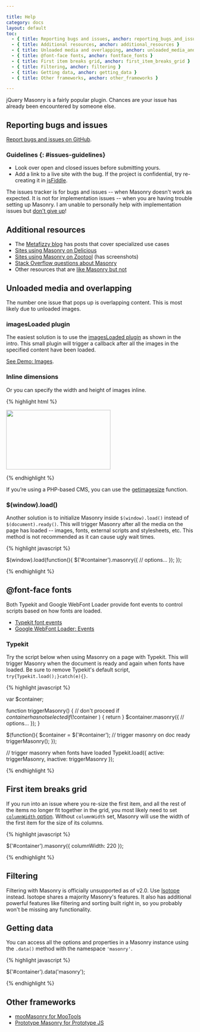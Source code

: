 ```yaml
---

title: Help
category: docs
layout: default
toc:
  - { title: Reporting bugs and issues, anchor: reporting_bugs_and_issues }
  - { title: Additional resources, anchor: additional_resources }
  - { title: Unloaded media and overlapping, anchor: unloaded_media_and_overlapping }
  - { title: @font-face fonts, anchor: fontface_fonts }
  - { title: First item breaks grid, anchor: first_item_breaks_grid }
  - { title: Filtering, anchor: filtering }
  - { title: Getting data, anchor: getting_data }
  - { title: Other frameworks, anchor: other_frameworks }

---
```


jQuery Masonry is a fairly popular plugin. Chances are your issue has already been encountered by someone else.

## Reporting bugs and issues

[Report bugs and issues on GitHub](http://github.com/desandro/masonry/issues). 

### Guidelines {: #issues-guidelines}

+ Look over open and closed issues before submitting yours.
+ Add a link to a live site with the bug. If the project is confidential, try re-creating it in [jsFiddle](http://jsfiddle.net).

The issues tracker is for bugs and issues -- when Masonry doesn't work as expected. It is not for implementation issues -- when you are having trouble setting up Masonry. I am unable to personally help with implementation issues but [don't give up](http://metafizzy.co/blog/frustrated-stuck-tired-defeated/)!

## Additional resources

+ The [Metafizzy blog](http://metafizzy.co/blog/) has posts that cover specialized use cases
+ [Sites using Masonry on Delicious](http://www.delicious.com/desandro/jquerymasonry)
+ [Sites using Masonry on Zootool](http://zootool.com/user/desandro/tag:masonry) (has screenshots)
+ [Stack Overflow questions about Masonry](http://stackoverflow.com/search?q=masonry)
+ Other resources that are [like Masonry but not](http://www.delicious.com/desandro/likemasonrybutnot)

## Unloaded media and overlapping

The number one issue that pops up is overlapping content. This is most likely due to unloaded images.

### imagesLoaded plugin

The easiest solution is to use the <a href="intro.html#imagesloaded_plugin">imagesLoaded plugin</a> as shown in the intro. This small plugin will trigger a callback after all the images in the specified content have been loaded.

[See Demo: Images](../demos/images.html).

### Inline dimensions

Or you can specify the width and height of images inline.

{% highlight html %}

<img src="img-file.jpg" width="280" height="160" />

{% endhighlight %}

If you’re using a PHP-based CMS, you can use the [getimagesize](http://php.net/manual/en/function.getimagesize.php) function.

### $(window).load()

Another solution is to initialize Masonry inside `$(window).load()` instead of `$(document).ready()`. This will trigger Masonry after all the media on the page has loaded -- images, fonts, external scripts and stylesheets, etc. This method is not recommended as it can cause ugly wait times.

{% highlight javascript %}

$(window).load(function(){
  $('#container').masonry({
    // options...
  });
});

{% endhighlight %}

## @font-face fonts

Both Typekit and Google WebFont Loader provide font events to control scripts based on how fonts are loaded. 

+ [Typekit font events](http://blog.typekit.com/2010/10/18/more-control-with-typekits-font-events/)
+ [Google WebFont Loader: Events](http://code.google.com/apis/webfonts/docs/webfont_loader.html#Events)

### Typekit

Try the script below when using Masonry on a page with Typekit. This will trigger Masonry when the document is ready and again when fonts have loaded. Be sure to remove Typekit's default script,  `try{Typekit.load();}catch(e){}`.

{% highlight javascript %}

var $container;

function triggerMasonry() {
  // don't proceed if $container has not selected
  if ( !$container ) {
    return
  }
  $container.masonry({
    // options...
  });
}

$(function(){
  $container = $('#container');
  // trigger masonry on doc ready
  triggerMasonry();
});

// trigger masonry when fonts have loaded
Typekit.load({
  active: triggerMasonry,
  inactive: triggerMasonry
});

{% endhighlight %}

## First item breaks grid

If you run into an issue where you re-size the first item, and all the rest of the items no longer fit together in the grid, you most likely need to set [`columnWidth` option](options.html#columnwidth). Without `columnWidth` set, Masonry will use the width of the first item for the size of its columns.

{% highlight javascript %}

$('#container').masonry({
  columnWidth: 220
});

{% endhighlight %}

## Filtering

Filtering with Masonry is officially unsupported as of v2.0. Use [Isotope](http://isotope.metafizzy.co) instead. Isotope shares a majority Masonry's features. It also has additional powerful features like filtering and sorting built right in, so you probably won't be missing any functionality.

## Getting data

You can access all the options and properties in a Masonry instance using the `.data()` method with the namespace `'masonry'`.

{% highlight javascript %}

$('#container').data('masonry');

{% endhighlight %}

## Other frameworks

+ [mooMasonry for MooTools](http://mootools.net/forge/p/moomasonry)
+ [Prototype Masonry for Prototype JS](http://www.sthoughts.com/prototype-masonry/)
